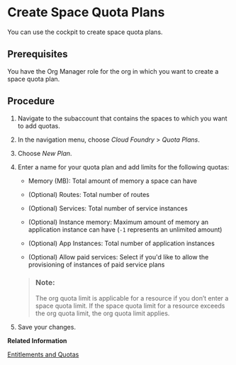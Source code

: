 <!-- loiob13c4a2666dd4018a52780da581bbf6d -->

# Create Space Quota Plans

You can use the cockpit to create space quota plans.



<a name="loiob13c4a2666dd4018a52780da581bbf6d__prereq_ofw_ghw_4bb"/>

## Prerequisites

You have the Org Manager role for the org in which you want to create a space quota plan.



<a name="loiob13c4a2666dd4018a52780da581bbf6d__steps_l1r_b3w_4bb"/>

## Procedure

1.  Navigate to the subaccount that contains the spaces to which you want to add quotas.

2.  In the navigation menu, choose *Cloud Foundry* \> *Quota Plans*.

3.  Choose *New Plan*.

4.  Enter a name for your quota plan and add limits for the following quotas:

    -   Memory \(MB\): Total amount of memory a space can have
    -   \(Optional\) Routes: Total number of routes
    -   \(Optional\) Services: Total number of service instances
    -   \(Optional\) Instance memory: Maximum amount of memory an application instance can have \(`-1` represents an unlimited amount\)

    -   \(Optional\) App Instances: Total number of application instances
    -   \(Optional\) Allow paid services: Select if you'd like to allow the provisioning of instances of paid service plans

    > ### Note:  
    > The org quota limit is applicable for a resource if you don’t enter a space quota limit. If the space quota limit for a resource exceeds the org quota limit, the org quota limit applies.

5.  Save your changes.


**Related Information**  


[Entitlements and Quotas](../10-concepts/entitlements-and-quotas-00aa2c2.md "When you purchase an enterprise account, you’re entitled to use a specific set of resources, such as the amount of memory that can be allocated to your applications.")

